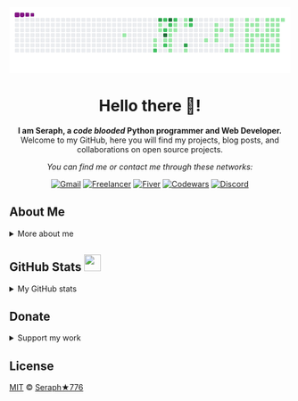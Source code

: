 ![image](https://raw.githubusercontent.com/seraph776/seraph776/main/assets/github-contribution-grid-snake.gif)

<div align="center"> 

# Hello there 👋!

**I am Seraph, a _code blooded_ Python programmer and Web Developer.**     
Welcome to my GitHub, here you will find my projects, blog posts, and collaborations on open source projects. 

_You can find me or contact me through these networks:_


[![Gmail](https://img.shields.io/badge/Gmail-black?&logo=gmail&logoColor=white&labelColor=red&style=for-the-badge)](mailto:seraph776@gmail.com)
[![Freelancer](https://img.shields.io/badge/Freelancer-black?&logo=freelancer&logoColor=white&labelColor=blue&style=for-the-badge)](https://www.freelancer.com/u/seraph776)
[![Fiver](https://img.shields.io/badge/Fiverr-black?&logo=fiverr&logoColor=white&labelColor=green&style=for-the-badge)](https://www.fiverr.com/seraph776)
[![Codewars](https://img.shields.io/badge/Codewars-black?&logo=codewars&logoColor=white&labelColor=red&style=for-the-badge)](https://www.codewars.com/users/seraph776)
[![Discord](https://img.shields.io/badge/Discord-black?&logo=discord&logoColor=white&labelColor=purple&style=for-the-badge)](https://discordapp.com/users/766170036364247073)

 </div>


## About Me
<details>
<summary> More about me </summary>


- :electron: **Pronouns**: _El_
- 🔱 **Skills**: Python, Git, HTML5, CSS3, Javascript, SQL.
- 🌱 **I'm currently creating**: Free Python programming, and Cybersecurity Awareness content on my [website](https://codecrypt76.com/).
- 📝 **I also post articles on**: [DEV.to](https://dev.to/seraph776).
- 🤝 **I’m looking to**: collaborate on Python Projects.
- 💬 **Ask me about**: Freelance Opportunties, Free Tutoring, and Project Collaboration.
- 📫 **You can reach me at**: [admin@codecrypt76.com](mailto:admin@codecrypt76.com).
- ⚡ **Fun Fact**: I love to draw and play chess! ♞   


</details>



## GitHub Stats  <img src="https://media.giphy.com/media/iY8CRBdQXODJSCERIr/giphy.gif" width="30px" height="30px">

<details>
<summary>My GitHub stats</summary>
<div align="center">

[![Seraph's GitHub stats](https://github-readme-stats.vercel.app/api?username=seraph776&count_private=true&title_color=7A7ADB&amp;icon_color=2234AE&amp;text_color=D3D3D3&amp;bg_color=0,000000,130F40&show_icons=true)](https://github.com/seraph776) 
[![GitHub Streak](https://github-readme-streak-stats.herokuapp.com/?user=seraph776&theme=tokyonight)](https://github.com/seraph776)
[![Seraph776's github activity graph](https://activity-graph.herokuapp.com/graph?username=seraph776&theme=redical)](https://github.com/seraph776)
</div>

</details>



## Donate

<details>
<summary> Support my work </summary>

All donations help fund the continued development of new content.


| Coin                                                                                                                        | Address                                    |
|-----------------------------------------------------------------------------------------------------------------------------|--------------------------------------------|
| <img src="https://user-images.githubusercontent.com/72005563/206338569-a607c171-5dfe-47c4-abed-a7e3beeab5bf.png" width=150> | 3GhUQkT7jJcfu6xuqrAh8E9PR5hwQhTXsC         |
| <img src="https://user-images.githubusercontent.com/72005563/206338723-44e6f026-01fd-41dd-ab31-0c184c78a896.png" width=150> | 0x6fA9A81b7e6373Ca5C55A265dFeAa0d438c91D81 |
| <img src="https://user-images.githubusercontent.com/72005563/206338886-1a07e215-0664-472a-a2a9-2a6d4e38b694.png" width=150> | 0x9a5C640a853B8E759111A28C4D43224a090E53d9 |
| <img src="https://user-images.githubusercontent.com/72005563/206338998-9819976d-622a-462c-8d88-897a8d5880f4.png" width=150> | https://www.buymeacoffee.com/codecrypt76   |   
  
</details>  

## License

[MIT](https://github.com/seraph776/seraph776/blob/main/LICENSE) © [Seraph★776](https://github.com/seraph776) 


<!-- 

[![Coinbase](https://img.shields.io/badge/Coinbase-black?&logo=coinbase&logoColor=white&labelColor=black&style=for-the-badge)](#)
- 🌱 **I'm currently learning**: Python 

[![codecrypt76.com](https://img.shields.io/badge/Codecrypt76.com-black?&logo=appveyor&logoColor=white&labelColor=green&style=for-the-badge)](https://codecrypt76.com/)

--> 
